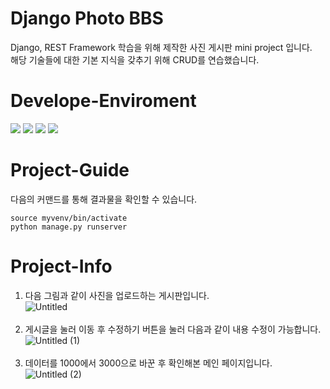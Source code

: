 # Django Photo BBS
Django, REST Framework 학습을 위해 제작한 사진 게시판 mini project 입니다.<br>
해당 기술들에 대한 기본 지식을 갖추기 위해 CRUD를 연습했습니다.

# Develope-Enviroment
<a href="https://www.python.org/" onClick=""><img src="https://img.shields.io/badge/Python-3776AB?style=flat-square&logo=Python&logoColor=white"/></a>
<a href="https://nodejs.org/en" onClick=""><img src="https://img.shields.io/badge/Django-092E20?style=flat-square&logo=Django&logoColor=white"/></a>
<a href="https://ubuntu.com/" onClick=""><img src="https://img.shields.io/badge/Ubuntu-E95420?style=flat-square&logo=Ubuntu&logoColor=white"/></a>
<a href="https://code.visualstudio.com/" onClick=""><img src="https://img.shields.io/badge/VsCode-007ACC?style=flat-square&logo=Visual Studio Code&logoColor=white"/></a>

# Project-Guide
다음의 커맨드를 통해 결과물을 확인할 수 있습니다.
<pre>
<code>source myvenv/bin/activate
python manage.py runserver</code></pre>

# Project-Info
1. 다음 그림과 같이 사진을 업로드하는 게시판입니다.<br>
![Untitled](https://github.com/JenSeop/Django-Rest-Photo-BBS/assets/95238604/0505706c-c5ff-44ba-936a-e2a9aa41dfd3)<br><br>
2. 게시글을 눌러 이동 후 수정하기 버튼을 눌러 다음과 같이 내용 수정이 가능합니다.<br>
![Untitled (1)](https://github.com/JenSeop/Django-Rest-Photo-BBS/assets/95238604/d9e2c448-6803-4e3e-b311-e80a2f4b07ca)<br><br>
3. 데이터를 1000에서 3000으로 바꾼 후 확인해본 메인 페이지입니다.<br>
![Untitled (2)](https://github.com/JenSeop/Django-Rest-Photo-BBS/assets/95238604/df391be3-5b88-4911-b28b-48934e4a7567)
